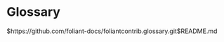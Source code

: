 # Glossary

<include sethead="2" nohead="true">
    $https://github.com/foliant-docs/foliantcontrib.glossary.git$README.md
</include>
